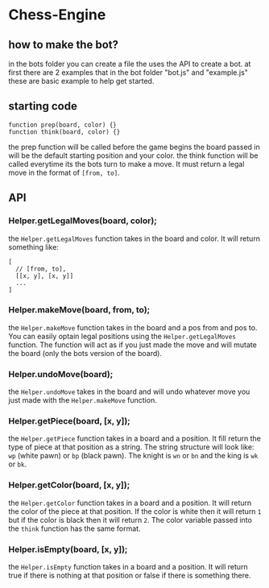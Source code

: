 # Chess-Engine
## how to make the bot?
in the bots folder you can create a file the uses the API to create a bot.
at first there are 2 examples that in the bot folder "bot.js" and "example.js" these are basic example to help get started.
## starting code
```
function prep(board, color) {}
function think(board, color) {}
```
the prep function will be called before the game begins the board passed in will be the default starting position and your color.
the think function will be called everytime its the bots turn to make a move. It must return a legal move in the format of `[from, to]`.
## API
### Helper.getLegalMoves(board, color);
the `Helper.getLegalMoves` function takes in the board and color. It will return something like:
```
[
  // [from, to],
  [[x, y], [x, y]]
  ...
]
```
### Helper.makeMove(board, from, to);
the `Helper.makeMove` function takes in the board and a pos from and pos to. You can easily optain legal positions using the `Helper.getLegalMoves` function. The function will act as if you just made the move and will mutate the board (only the bots version of the board).
### Helper.undoMove(board);
the `Helper.undoMove` takes in the board and will undo whatever move you just made with the `Helper.makeMove` function.
### Helper.getPiece(board, [x, y]);
the `Helper.getPiece` function takes in a board and a position. It fill return the type of piece at that position as a string. The string structure will look like: `wp` (white pawn) or `bp` (black pawn). The knight is `wn` or `bn` and the king is `wk` or `bk`.
### Helper.getColor(board, [x, y]);
the `Helper.getColor` function takes in a board and a position. It will return the color of the piece at that position. If the color is white then it will return `1` but if the color is black then it will return `2`. The color variable passed into the `think` function has the same format.
### Helper.isEmpty(board, [x, y]);
the `Helper.isEmpty` function takes in a board and a position. It will return true if there is nothing at that position or false if there is something there.
